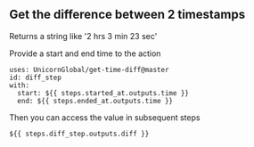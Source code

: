 ## Get the difference between 2 timestamps

Returns a string like '2 hrs 3 min 23 sec'

Provide a start and end time to the action

```
uses: UnicornGlobal/get-time-diff@master
id: diff_step
with:
  start: ${{ steps.started_at.outputs.time }}
  end: ${{ steps.ended_at.outputs.time }}
```

Then you can access the value in subsequent steps

```
${{ steps.diff_step.outputs.diff }}
```
